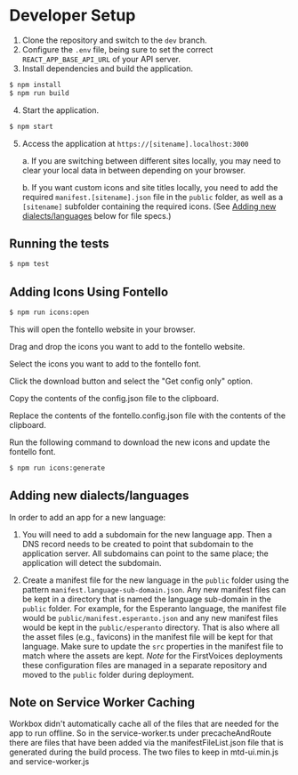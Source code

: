# Developer Setup

1. Clone the repository and switch to the `dev` branch.
1. Configure the `.env` file, being sure to set the correct `REACT_APP_BASE_API_URL` of your API server.
1. Install dependencies and build the application.

```bash
$ npm install
$ npm run build
```

4. Start the application.
```bash
$ npm start
```

5. Access the application at `https://[sitename].localhost:3000`

    a. If you are switching between different sites locally, you may need to clear your local data in between depending on your browser.

    b. If you want custom icons and site titles locally, you need to add the required `manifest.[sitename].json` file in the `public` folder, as well as a `[sitename]` subfolder containing the required icons. (See [Adding new dialects/languages](#adding-new-dialectslanguages) below for file specs.)


## Running the tests

```bash
$ npm test
```

## Adding Icons Using Fontello

```bash
$ npm run icons:open
```
This will open the fontello website in your browser.

Drag and drop the icons you want to add to the fontello website.

Select the icons you want to add to the fontello font.

Click the download button and select the "Get config only" option.

Copy the contents of the config.json file to the clipboard.

Replace the contents of the fontello.config.json file with the contents of the clipboard.

Run the following command to download the new icons and update the fontello font.

```bash
$ npm run icons:generate
```

## Adding new dialects/languages

In order to add an app for a new language:

1. You will need to add a subdomain for the new language app. Then a DNS record needs to be created to point that subdomain to the application server. All subdomains can point to the same place; the application will detect the subdomain.

1. Create a manifest file for the new language in the `public` folder using the pattern `manifest.language-sub-domain.json`. Any new manifest files can be kept in a directory that is named the language sub-domain in the `public` folder. For example, for the Esperanto language, the manifest file would be `public/manifest.esperanto.json` and any new manifest files would be kept in the `public/esperanto` directory. That is also where all the asset files (e.g., favicons) in the manifest file will be kept for that language. Make sure to update the `src` properties in the manifest file to match where the assets are kept. *Note* for the FirstVoices deployments these configuration files are managed in a separate repository and moved to the `public` folder during deployment.

## Note on Service Worker Caching

Workbox didn't automatically cache all of the files that are needed for the app to run offline. So in the service-worker.ts under precacheAndRoute there are files that have been added via the manifestFileList.json file that is generated during the build process. The two files to keep in mtd-ui.min.js and service-worker.js

